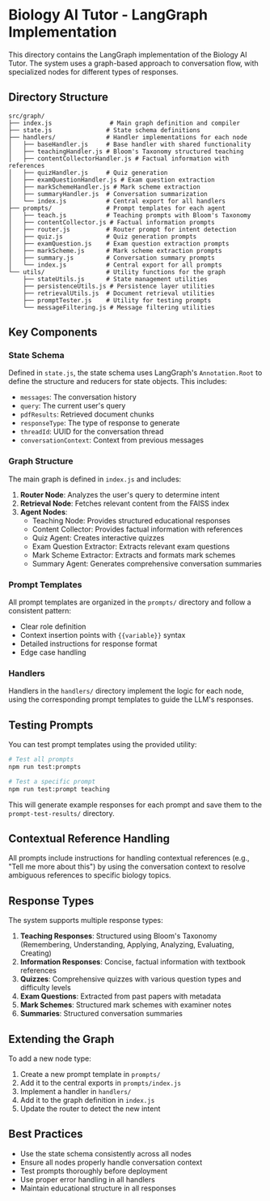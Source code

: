 # Biology AI Tutor - LangGraph Implementation

This directory contains the LangGraph implementation of the Biology AI Tutor. The system uses a graph-based approach to conversation flow, with specialized nodes for different types of responses.

## Directory Structure

```
src/graph/
├── index.js                # Main graph definition and compiler
├── state.js               # State schema definitions
├── handlers/              # Handler implementations for each node
│   ├── baseHandler.js     # Base handler with shared functionality
│   ├── teachingHandler.js # Bloom's Taxonomy structured teaching
│   ├── contentCollectorHandler.js # Factual information with references
│   ├── quizHandler.js     # Quiz generation
│   ├── examQuestionHandler.js # Exam question extraction
│   ├── markSchemeHandler.js # Mark scheme extraction
│   ├── summaryHandler.js  # Conversation summarization
│   └── index.js           # Central export for all handlers
├── prompts/               # Prompt templates for each agent
│   ├── teach.js           # Teaching prompts with Bloom's Taxonomy
│   ├── contentCollector.js # Factual information prompts
│   ├── router.js          # Router prompt for intent detection
│   ├── quiz.js            # Quiz generation prompts
│   ├── examQuestion.js    # Exam question extraction prompts
│   ├── markScheme.js      # Mark scheme extraction prompts
│   ├── summary.js         # Conversation summary prompts
│   └── index.js           # Central export for all prompts
└── utils/                 # Utility functions for the graph
    ├── stateUtils.js      # State management utilities
    ├── persistenceUtils.js # Persistence layer utilities
    ├── retrievalUtils.js  # Document retrieval utilities
    ├── promptTester.js    # Utility for testing prompts
    └── messageFiltering.js # Message filtering utilities
```

## Key Components

### State Schema

Defined in `state.js`, the state schema uses LangGraph's `Annotation.Root` to define the structure and reducers for state objects. This includes:

- `messages`: The conversation history
- `query`: The current user's query
- `pdfResults`: Retrieved document chunks
- `responseType`: The type of response to generate
- `threadId`: UUID for the conversation thread
- `conversationContext`: Context from previous messages

### Graph Structure

The main graph is defined in `index.js` and includes:

1. **Router Node**: Analyzes the user's query to determine intent
2. **Retrieval Node**: Fetches relevant content from the FAISS index
3. **Agent Nodes**:
   - Teaching Node: Provides structured educational responses
   - Content Collector: Provides factual information with references
   - Quiz Agent: Creates interactive quizzes
   - Exam Question Extractor: Extracts relevant exam questions
   - Mark Scheme Extractor: Extracts and formats mark schemes
   - Summary Agent: Generates comprehensive conversation summaries

### Prompt Templates

All prompt templates are organized in the `prompts/` directory and follow a consistent pattern:

- Clear role definition
- Context insertion points with `{{variable}}` syntax
- Detailed instructions for response format
- Edge case handling

### Handlers

Handlers in the `handlers/` directory implement the logic for each node, using the corresponding prompt templates to guide the LLM's responses.

## Testing Prompts

You can test prompt templates using the provided utility:

```bash
# Test all prompts
npm run test:prompts

# Test a specific prompt
npm run test:prompt teaching
```

This will generate example responses for each prompt and save them to the `prompt-test-results/` directory.

## Contextual Reference Handling

All prompts include instructions for handling contextual references (e.g., "Tell me more about this") by using the conversation context to resolve ambiguous references to specific biology topics.

## Response Types

The system supports multiple response types:

1. **Teaching Responses**: Structured using Bloom's Taxonomy (Remembering, Understanding, Applying, Analyzing, Evaluating, Creating)
2. **Information Responses**: Concise, factual information with textbook references
3. **Quizzes**: Comprehensive quizzes with various question types and difficulty levels
4. **Exam Questions**: Extracted from past papers with metadata
5. **Mark Schemes**: Structured mark schemes with examiner notes
6. **Summaries**: Structured conversation summaries

## Extending the Graph

To add a new node type:

1. Create a new prompt template in `prompts/`
2. Add it to the central exports in `prompts/index.js`
3. Implement a handler in `handlers/`
4. Add it to the graph definition in `index.js`
5. Update the router to detect the new intent

## Best Practices

- Use the state schema consistently across all nodes
- Ensure all nodes properly handle conversation context
- Test prompts thoroughly before deployment
- Use proper error handling in all handlers
- Maintain educational structure in all responses

